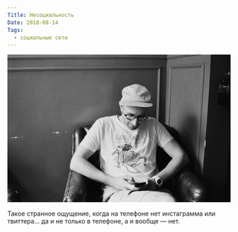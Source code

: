 ```yaml
---
Title: Несоциальность
Date: 2018-08-14
Tags:
  - социальные сети
---
```


![Женя сидит в телефоне](images/sokhr-social.jpg)

Такое странное ощущение, когда на телефоне нет инстаграмма или твиттера... да и не только в телефоне, а и вообще — нет.

